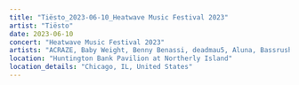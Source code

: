 ```yaml
---
title: "Tiësto_2023-06-10_Heatwave Music Festival 2023"
artist: "Tiësto"
date: 2023-06-10
concert: "Heatwave Music Festival 2023"
artists: "ACRAZE, Baby Weight, Benny Benassi, deadmau5, Aluna, Bassrush Experience, A-Trak, Alec Monopoly, Apashe"
location: "Huntington Bank Pavilion at Northerly Island"
location_details: "Chicago, IL, United States"
---
```


